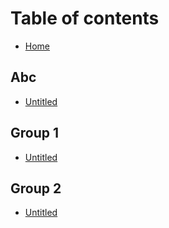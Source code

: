 # Table of contents

* [Home](README.md)

## Abc

* [Untitled](abc/untitled.md)

## Group 1

* [Untitled](group-1/untitled.md)

## Group 2

* [Untitled](group-2/untitled.md)

